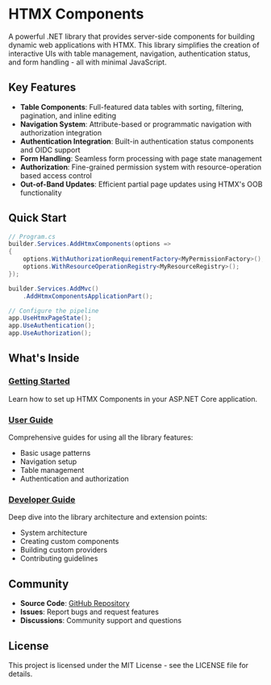 # HTMX Components

A powerful .NET library that provides server-side components for building dynamic web applications with HTMX. This library simplifies the creation of interactive UIs with table management, navigation, authentication status, and form handling - all with minimal JavaScript.

## Key Features

- **Table Components**: Full-featured data tables with sorting, filtering, pagination, and inline editing
- **Navigation System**: Attribute-based or programmatic navigation with authorization integration
- **Authentication Integration**: Built-in authentication status components and OIDC support
- **Form Handling**: Seamless form processing with page state management
- **Authorization**: Fine-grained permission system with resource-operation based access control
- **Out-of-Band Updates**: Efficient partial page updates using HTMX's OOB functionality

## Quick Start

```csharp
// Program.cs
builder.Services.AddHtmxComponents(options =>
{
    options.WithAuthorizationRequirementFactory<MyPermissionFactory>();
    options.WithResourceOperationRegistry<MyResourceRegistry>();
});

builder.Services.AddMvc()
    .AddHtmxComponentsApplicationPart();

// Configure the pipeline
app.UseHtmxPageState();
app.UseAuthentication();
app.UseAuthorization();
```

## What's Inside

### [Getting Started](articles/getting-started.md)
Learn how to set up HTMX Components in your ASP.NET Core application.

### [User Guide](articles/user-guide/basic-usage.md)
Comprehensive guides for using all the library features:
- Basic usage patterns
- Navigation setup
- Table management
- Authentication and authorization

### [Developer Guide](articles/developer-guide/architecture.md)
Deep dive into the library architecture and extension points:
- System architecture
- Creating custom components
- Building custom providers
- Contributing guidelines

## Community

- **Source Code**: [GitHub Repository](https://github.com/your-org/htmx-components)
- **Issues**: Report bugs and request features
- **Discussions**: Community support and questions

## License

This project is licensed under the MIT License - see the LICENSE file for details.